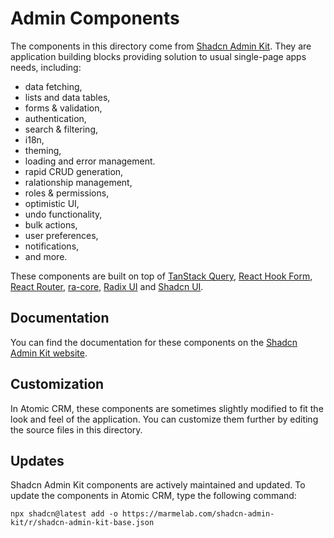 # Admin Components

The components in this directory come from [Shadcn Admin Kit](https://marmelab.com/shadcn-admin-kit/). They are application building blocks providing solution to usual single-page apps needs, including:

- data fetching,
- lists and data tables,
- forms & validation,
- authentication,
- search & filtering,
- i18n,
- theming,
- loading and error management.
- rapid CRUD generation,
- ralationship management,
- roles & permissions,
- optimistic UI,
- undo functionality,
- bulk actions,
- user preferences,
- notifications,
- and more.

These components are built on top of [TanStack Query](https://tanstack.com/query/latest), [React Hook Form](https://react-hook-form.com/), [React Router](https://reactrouter.com/), [ra-core](https://marmelab.com/ra-core/), [Radix UI](https://www.radix-ui.com/) and [Shadcn UI](https://ui.shadcn.com/).

## Documentation

You can find the documentation for these components on the [Shadcn Admin Kit website](https://marmelab.com/shadcn-admin-kit/docs).

## Customization

In Atomic CRM, these components are sometimes slightly modified to fit the look and feel of the application. You can customize them further by editing the source files in this directory.

## Updates

Shadcn Admin Kit components are actively maintained and updated. To update the components in Atomic CRM, type the following command:

```
npx shadcn@latest add -o https://marmelab.com/shadcn-admin-kit/r/shadcn-admin-kit-base.json
```

